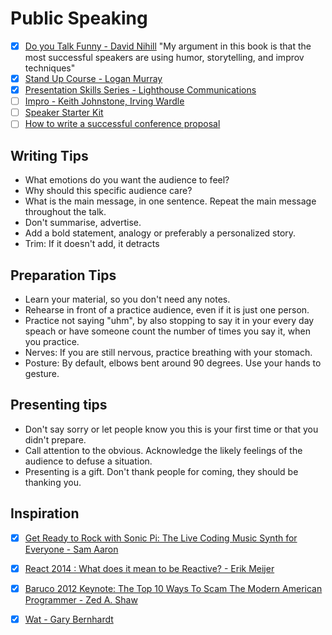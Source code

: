 # Public Speaking

  - [x] [Do you Talk Funny - David Nihill](https://www.amazon.com/Do-You-Talk-Funny-Funnier-ebook/dp/B017MWHCVI/ref=tmm_kin_swatch_0?_encoding=UTF8&qid=1443036851&sr=8-1#ace-1821396653) "My argument in this book is that the most successful speakers are using humor, storytelling, and improv techniques"
  - [x] [Stand Up Course - Logan Murray](http://loganmurray.com/stand-up-and-deliver)
  - [x] [Presentation Skills Series - Lighthouse Communications](https://www.youtube.com/playlist?list=PLcbv9zftX5dac0z5W-rwDfcSKXTCpOCbB)
  - [ ] [Impro - Keith Johnstone, Irving Wardle](https://www.goodreads.com/book/show/306940.Impro)
  - [ ] [Speaker Starter Kit](https://github.com/coryhouse/speaker-starter-kit)
  - [ ] [How to write a successful conference proposal](https://dave.cheney.net/2017/02/12/how-to-write-a-successful-conference-proposal)
  
## Writing Tips

  * What emotions do you want the audience to feel?
  * Why should this specific audience care?
  * What is the main message, in one sentence.  Repeat the main message throughout the talk.
  * Don't summarise, advertise.
  * Add a bold statement, analogy or preferably a personalized story. 
  * Trim: If it doesn't add, it detracts
  
## Preparation Tips
  
  * Learn your material, so you don't need any notes.
  * Rehearse in front of a practice audience, even if it is just one person.
  * Practice not saying "uhm", by also stopping to say it in your every day speach or have someone count the number of times you say it, when you practice.
  * Nerves: If you are still nervous, practice breathing with your stomach.
  * Posture: By default, elbows bent around 90 degrees.  Use your hands to gesture.
  
## Presenting tips

  * Don't say sorry or let people know you this is your first time or that you didn't prepare.
  * Call attention to the obvious. Acknowledge the likely feelings of the audience to defuse a situation.
  * Presenting is a gift. Don't thank people for coming, they should be thanking you.

## Inspiration

  - [x] [Get Ready to Rock with Sonic Pi: The Live Coding Music Synth for Everyone - Sam Aaron](https://www.youtube.com/watch?v=OLLwG_SN8oo)
  - [x] [React 2014 : What does it mean to be Reactive? - Erik Meijer](https://www.youtube.com/watch?v=sTSQlYX5DU0)
  - [x] [Baruco 2012 Keynote: The Top 10 Ways To Scam The Modern American Programmer - Zed A. Shaw](https://www.youtube.com/watch?v=neI_Pj558CY)
  - [x] [Wat - Gary Bernhardt](https://www.destroyallsoftware.com/talks/wat)
  
